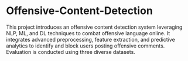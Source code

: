# Offensive-Content-Detection
This project introduces an offensive content detection system leveraging NLP, ML, and DL techniques to combat offensive language online. It integrates advanced preprocessing, feature extraction, and predictive analytics to identify and block users posting offensive comments. Evaluation is conducted using three diverse datasets.
